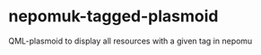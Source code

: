 nepomuk-tagged-plasmoid
=======================

QML-plasmoid to display all resources with a given tag in nepomu
